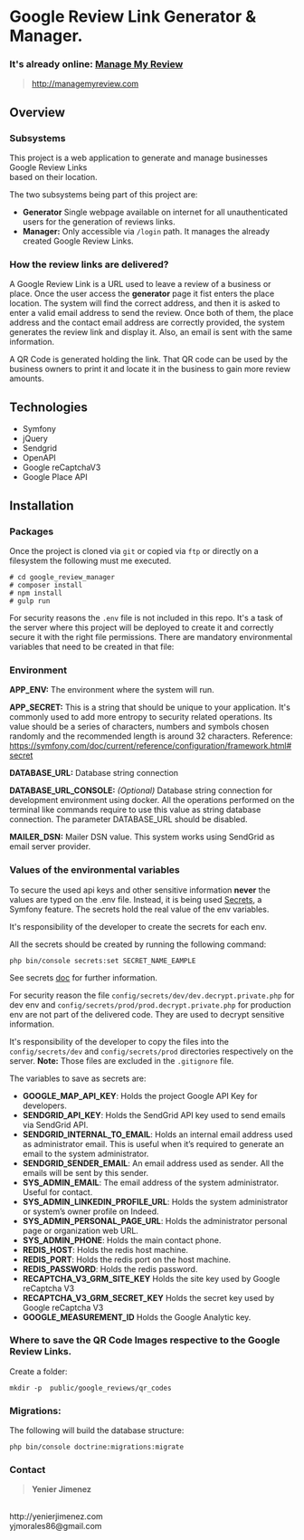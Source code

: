 # Google Review Link Generator & Manager.

### It's already online: [Manage My Review](http://managemyreview.com) 

> http://managemyreview.com

## Overview

### Subsystems

This project is a web application to generate and manage businesses Google Review Links  
based on their location.

The two subsystems being part of this project are:

- **Generator** Single webpage available on internet for all unauthenticated users for
  the generation of reviews links.
- **Manager:** Only accessible via `/login`  path. It manages the already created Google Review Links.

### How the review links are delivered?

A Google Review Link is a URL used to leave a review of a business or place.
Once the user access the **generator** page it fist enters the place location. The system will
find the correct address, and then it is asked to enter a valid email address to send the review.
Once both of them, the place address and the contact email address are correctly provided, the
system generates the review link and display it. Also, an email is sent with the same information.

A QR Code is generated holding the link. That QR code can be used by the business owners to
print it and locate it in the business to gain more review amounts.

## Technologies

- Symfony
- jQuery
- Sendgrid
- OpenAPI
- Google reCaptchaV3
- Google Place API

## Installation

### Packages

Once the project is cloned via `git` or copied via `ftp` or directly on a filesystem the following must me executed.

    # cd google_review_manager 
    # composer install 
    # npm install  
    # gulp run  

For security reasons the `.env` file is not included in this repo. It's a task of the server
where this project will be deployed to create it and correctly secure it with the right file permissions.
There are mandatory environmental variables that need to be created in that file:

### Environment

**APP_ENV:** The environment where the system will run.

**APP_SECRET:** This is a string that should be unique to your application.
It's commonly used to add more entropy to security related operations.
Its value should be a series of characters, numbers and symbols chosen randomly and the recommended length is around 32
characters.
Reference: https://symfony.com/doc/current/reference/configuration/framework.html#secret

**DATABASE_URL:** Database string connection

**DATABASE_URL_CONSOLE:** _(Optional)_ Database string connection for development
environment using docker. All the operations performed on the terminal like commands require to use this value as string
database connection. The parameter
DATABASE_URL should be disabled.

**MAILER_DSN:**    Mailer DSN value. This system works using SendGrid as email server provider.

### Values of the environmental variables

To secure the used api keys and other sensitive information **never** the values are typed on the .env file.
Instead, it is being used [Secrets](https://symfony.com/doc/current/configuration/secrets.html), a Symfony feature.
The secrets hold the real value of the env variables.

It's responsibility of the developer to create the secrets for each env.

All the secrets should be created by running the following command:

    php bin/console secrets:set SECRET_NAME_EAMPLE

See secrets [doc](https://symfony.com/doc/current/configuration/secrets.html) for further information.

For security reason the file `config/secrets/dev/dev.decrypt.private.php` for dev env and
`config/secrets/prod/prod.decrypt.private.php` for production env
are not part of the delivered code. They are used to decrypt sensitive information.

It's responsibility of the developer to copy the files into the `config/secrets/dev` and `config/secrets/prod`
directories respectively on the server.
**Note:** Those files are excluded in the `.gitignore` file.

The variables to save as secrets are:

- **GOOGLE_MAP_API_KEY**: Holds the project Google API Key for developers.
- **SENDGRID_API_KEY**: Holds the SendGrid API key used to send emails via SendGrid API.
- **SENDGRID_INTERNAL_TO_EMAIL**: Holds an internal email address used as administrator email. This is useful when it’s
  required to generate an email to the system administrator.
- **SENDGRID_SENDER_EMAIL**: An email address used as sender. All the emails will be sent by this sender.
- **SYS_ADMIN_EMAIL**: The email address of the system administrator. Useful for contact.
- **SYS_ADMIN_LINKEDIN_PROFILE_URL**: Holds the system administrator or system’s owner profile on Indeed.
- **SYS_ADMIN_PERSONAL_PAGE_URL**: Holds the administrator personal page or organization web URL.
- **SYS_ADMIN_PHONE**: Holds the main contact phone.
- **REDIS_HOST**: Holds the redis host machine.
- **REDIS_PORT**: Holds the redis port on the host machine.
- **REDIS_PASSWORD**: Holds the redis password.
- **RECAPTCHA_V3_GRM_SITE_KEY** Holds the site key used by Google reCaptcha V3
- **RECAPTCHA_V3_GRM_SECRET_KEY** Holds the secret key used by Google reCaptcha V3
- **GOOGLE_MEASUREMENT_ID** Holds the Google Analytic key.

### Where to save the QR Code Images respective to the Google Review Links.

Create a folder:

    mkdir -p  public/google_reviews/qr_codes

### Migrations: 

The following will build the database structure:

    php bin/console doctrine:migrations:migrate

### Contact


> **Yenier Jimenez**
<br>
http://yenierjimenez.com
<br>
yjmorales86@gmail.com

